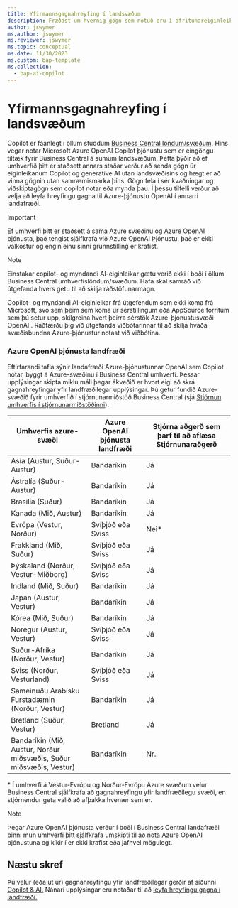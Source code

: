 ```yaml
---
title: Yfirmannsgagnahreyfing í landsvæðum
description: Fræðast um hvernig gögn sem notuð eru í afritunareiginleikum færist Dynamics 365 Business Central yfir landfræðileg atriði þar sem Azure OpenAI þjónusta er ekki sjálfgefin.
author: jswymer
ms.author: jswymer
ms.reviewer: jswymer
ms.topic: conceptual
ms.date: 11/30/2023
ms.custom: bap-template
ms.collection:
  - bap-ai-copilot
---
```


# <a name="copilot-data-movement-across-geographies"></a>Yfirmannsgagnahreyfing í landsvæðum

Copilot er fáanlegt í öllum studdum [Business Central löndum/svæðum](/dynamics365/business-central/dev-itpro/compliance/apptest-countries-and-translations). Hins vegar notar Microsoft Azure OpenAI Copilot þjónustu sem er eingöngu tiltæk fyrir Business Central á sumum landsvæðum. Þetta þýðir að ef umhverfið þitt er staðsett annars staðar verður að senda gögn úr eiginleikanum Copilot og generative AI utan landsvæðisins og hægt er að vinna gögnin utan samræmismarka þíns. Gögn fela í sér kvaðningar og viðskiptagögn sem copilot notar eða mynda þau. Í þessu tilfelli verður að velja að leyfa hreyfingu gagna til Azure-þjónustu OpenAI í annarri landafræði. <!--For a list of geographies, refer to the [Azure OpenAI Service geographies](#azure-openai-service-geographies) section that follows.-->

> [!IMPORTANT]
> Ef umhverfi þitt er staðsett á sama Azure svæðinu og Azure OpenAI þjónusta, það tengist sjálfkrafa við Azure OpenAI Þjónustu, það er ekki valkostur og engin einu sinni grunnstilling er krafist.

> [!NOTE]
> Einstakar copilot- og myndandi AI-eiginleikar gætu verið ekki í boði í öllum Business Central umhverfislöndum/svæðum. Hafa skal samráð við útgefanda hvers getu til að skilja ráðstöfunarmagn.
> 
> Copilot- og myndandi AI-eiginleikar frá útgefendum sem ekki koma frá Microsoft, svo sem þeim sem koma úr sérstillingum eða AppSource forritum sem þú setur upp, skilgreina hvert þeirra sérstök Azure-þjónustusvæði OpenAI . Ráðfærðu þig við útgefanda viðbótarinnar til að skilja hvaða svæðisbundna Azure-þjónustur notast við viðbótina. 

### <a name="azure-openai-service-geographies"></a>Azure OpenAI þjónusta landfræði

Eftirfarandi tafla sýnir landafræði Azure-þjónustunnar OpenAI sem Copilot notar, byggt á Azure-svæðinu í Business Central umhverfi. Þessar upplýsingar skipta miklu máli þegar ákveðið er hvort eigi að skrá gagnahreyfingar yfir landfræðilegar upplýsingar. Þú getur fundið Azure-svæðið fyrir umhverfið í stjórnunarmiðstöð Business Central (sjá [Stjórnun umhverfis í stjórnunarmiðstöðinni](/dynamics365/business-central/dev-itpro/administration/tenant-admin-center-environments)).

| Umhverfis azure-svæði| Azure OpenAI þjónusta landfræði|Stjórna aðgerð sem þarf til að aflæsa Stjórnunaraðgerð| 
| - | - | - |
|Asía (Austur, Suður-Austur) |Bandaríkin|Já|
|Ástralía (Suður-Austur)| Bandaríkin |Já |
|Brasilía (Suður) |Bandaríkin|Já|
|Kanada (Mið, Austur)|Bandaríkin|Já|
|Evrópa (Vestur, Norður)| Svíþjóð eða Sviss |Nei\*|
|Frakkland (Mið, Suður)| Svíþjóð eða Sviss |Já|
|Þýskaland (Norður, Vestur-Miðborg)| Svíþjóð eða Sviss |Já|
|Indland (Mið, Suður)|Bandaríkin|Já|
|Japan (Austur, Vestur)|Bandaríkin|Já|
|Kórea (Mið, Suður)|Bandaríkin|Já|
|Noregur (Austur, Vestur)|Svíþjóð eða Sviss |Já|
|Suður-Afríka (Norður, Vestur)|Bandaríkin|Já|
|Sviss (Norður, Vesturland) |Svíþjóð eða Sviss |Já|
|Sameinuðu Arabísku Furstadæmin (Norður, Vestur)|Bandaríkin|Já|
|Bretland (Suður, Vestur)|Bretland|Já|
|Bandaríkin (Mið, Austur, Norður miðsvæðis, Suður miðsvæðis, Vestur) |Bandaríkin|Nr.|

\* Í umhverfi á Vestur-Evrópu og Norður-Evrópu Azure svæðum velur Business Central sjálfkrafa að gagnahreyfingu yfir landfræðilegu svæði, en stjórnendur geta valið að afþakka hvenær sem er.

> [!NOTE]
> Þegar Azure OpenAI þjónusta verður í boði í Business Central landafræði þinni mun umhverfi þitt sjálfkrafa umskipti til að nota Azure OpenAI þjónustuna og kíkir í er ekki krafist eða jafnvel mögulegt.
<!--

BC geos base on https://dynamics.microsoft.com/en-us/availability-reports/georeport/
case "AUSTRALIAEAST":
            case "AUSTRALIASOUTHEAST":
                return new CapiRegion("au", 2);
            case "BRAZILSOUTH":
                return new CapiRegion("br", 2);
            case "CANADACENTRAL":
            case "CANADAEAST":
                return new CapiRegion("ca", 2);
            case "CENTRALINDIA":
            case "SOUTHINDIA":
                return new CapiRegion("in", 1);
            case "EASTASIA":
                return new CapiRegion("as", 2);
            case "EASTUS":
            case "EASTUS2":
            case "SOUTHCENTRALUS":
            case "CENTRALUS":
            case "NORTHCENTRALUS":
            case "WESTUS":
            case "US":
                return new CapiRegion("us", 9, HasGpt4InGeo: true, HasTurboInGeo: true);
            case "FRANCECENTRAL":
            case "FRANCESOUTH":
                return new CapiRegion("fr", 1);
            case "GERMANYNORTH":
            case "GERMANYWESTCENTRAL":
                return new CapiRegion("de", 1);
            case "JAPANEAST":
            case "JAPANWEST":
                return new CapiRegion("jp", 1);
            case "KOREACENTRAL":
            case "KOREASOUTH":
                return new CapiRegion("kr", 1);
            case "NORWAYEAST":
            case "NORWAYWEST":
                return new CapiRegion("no", 1);
            case "SOUTHAFRICANORTH":
            case "SOUTHWESTAFRICA":
                return new CapiRegion("za", 1);
            case "SOUTHEASTASIA":
                return new CapiRegion("sg", 1);
            case "SWITZERLANDNORTH":
            case "SWITZERLANDWEST":
                return new CapiRegion("ch", 1, HasTurboInGeo: true);
            case "UKSOUTH":
            case "UKWEST":
                return new CapiRegion("uk", 2);
            case "NORTHEUROPE":
            case "WESTEUROPE":
                return new CapiRegion("eu", 10);
            case "UAENORTH":
            case "UAECENTRAL":
                return new CapiRegion("ae", 1);

-->

## <a name="next-steps"></a>Næstu skref

Þú velur (eða út úr) gagnahreyfingu yfir landfræðilegar gerðir af síðunni [Copilot & AI.](https://businesscentral.dynamics.com/?page=7775)  Nánari upplýsingar eru notaðar til að [leyfa hreyfingu gagna í landfræði.](enable-ai.md#allow-data-movement-across-geographies)
